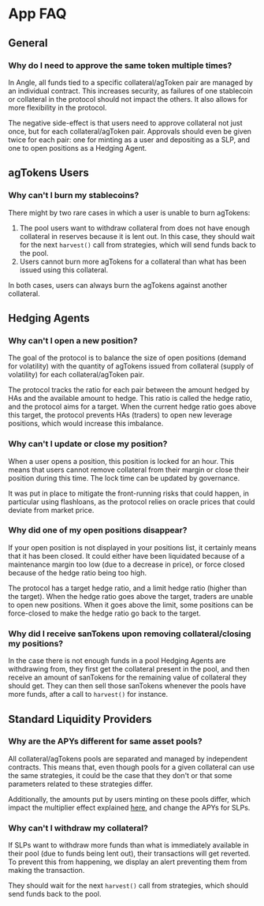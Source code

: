 # App FAQ

## General

### Why do I need to approve the same token multiple times?

In Angle, all funds tied to a specific collateral/agToken pair are managed by an individual contract. This increases security, as failures of one stablecoin or collateral in the protocol should not impact the others. It also allows for more flexibility in the protocol.

The negative side-effect is that users need to approve collateral not just once, but for each collateral/agToken pair. Approvals should even be given twice for each pair: one for minting as a user and depositing as a SLP, and one to open positions as a Hedging Agent.

## agTokens Users

### Why can't I burn my stablecoins?

There might by two rare cases in which a user is unable to burn agTokens:

1. The pool users want to withdraw collateral from does not have enough collateral in reserves because it is lent out. In this case, they should wait for the next `harvest()` call from strategies, which will send funds back to the pool.
2. Users cannot burn more agTokens for a collateral than what has been issued using this collateral.

In both cases, users can always burn the agTokens against another collateral.

## Hedging Agents

### Why can't I open a new position?

The goal of the protocol is to balance the size of open positions \(demand for volatility\) with the quantity of agTokens issued from collateral \(supply of volatility\) for each collateral/agToken pair.

The protocol tracks the ratio for each pair between the amount hedged by HAs and the available amount to hedge. This ratio is called the hedge ratio, and the protocol aims for a target. When the current hedge ratio goes above this target, the protocol prevents HAs \(traders\) to open new leverage positions, which would increase this imbalance.

### Why can't I update or close my position?

When a user opens a position, this position is locked for an hour. This means that users cannot remove collateral from their margin or close their position during this time. The lock time can be updated by governance.

It was put in place to mitigate the front-running risks that could happen, in particular using flashloans, as the protocol relies on oracle prices that could deviate from market price.

### Why did one of my open positions disappear?

If your open position is not displayed in your positions list, it certainly means that it has been closed. It could either have been liquidated because of a maintenance margin too low \(due to a decrease in price\), or force closed because of the hedge ratio being too high.

The protocol has a target hedge ratio, and a limit hedge ratio \(higher than the target\). When the hedge ratio goes above the target, traders are unable to open new positions. When it goes above the limit, some positions can be force-closed to make the hedge ratio go back to the target.

### Why did I receive sanTokens upon removing collateral/closing my positions?

In the case there is not enough funds in a pool Hedging Agents are withdrawing from, they first get the collateral present in the pool, and then receive an amount of sanTokens for the remaining value of collateral they should get. They can then sell those sanTokens whenever the pools have more funds, after a call to `harvest()` for instance.

## Standard Liquidity Providers

### Why are the APYs different for same asset pools?

All collateral/agTokens pools are separated and managed by independent contracts. This means that, even though pools for a given collateral can use the same strategies, it could be the case that they don't or that some parameters related to these strategies differ.

Additionally, the amounts put by users minting on these pools differ, which impact the multiplier effect explained [here](https://docs.angle.money/concepts/standard-liquidity-providers#multiplier-effect), and change the APYs for SLPs.

### Why can't I withdraw my collateral?

If SLPs want to withdraw more funds than what is immediately available in their pool (due to funds being lent out), their transactions will get reverted. To prevent this from happening, we display an alert preventing them from making the transaction.

They should wait for the next `harvest()` call from strategies, which should send funds back to the pool.

